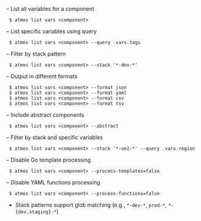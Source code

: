 – List all variables for a component
```
 $ atmos list vars <component>
```

– List specific variables using query
```
 $ atmos list vars <component> --query .vars.tags
```

– Filter by stack pattern
```
 $ atmos list vars <component> --stack '*-dev-*'
```

– Output in different formats
```
 $ atmos list vars <component> --format json
 $ atmos list vars <component> --format yaml
 $ atmos list vars <component> --format csv
 $ atmos list vars <component> --format tsv
```

– Include abstract components
```
 $ atmos list vars <component> --abstract
```

– Filter by stack and specific variables
```
 $ atmos list vars <component> --stack '*-ue2-*' --query .vars.region
```

– Disable Go template processing
```
 $ atmos list vars <component> --process-templates=false
```

– Disable YAML functions processing
```
 $ atmos list vars <component> --process-functions=false
```

- Stack patterns support glob matching (e.g., `*-dev-*`, `prod-*`, `*-{dev,staging}-*`)
